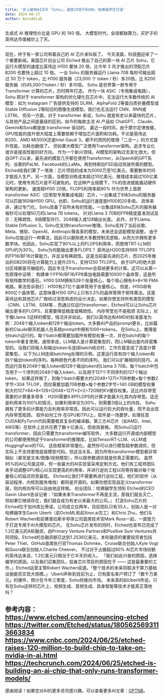 ```yaml
---
title: '史上最快AI芯片「Sohu」，速度10倍于B200，哈佛辍学生打造'
date: 2024-06-27
author: ByteAILab
---
```


生成式 AI 推理性价比是 GPU 的 140 倍。
大模型时代，全球都缺算力，买铲子的英伟达市值被炒上了天。

---

现在，终于有一家公司带着自己的 AI 芯片来叫板了。
今天凌晨，科技圈迎来了一个重要新闻。美国芯片创业公司 Etched 推出了自己的第一块 AI 芯片 Sohu，它运行大模型的速度比英伟达 H100 要快 20 倍，比今年 3 月才推出的顶配芯片 B200 也要快上超过 10 倍。
一台 Sohu 的服务器运行 Llama 70B 每秒可输出超过 50 万个 token，比 H100 服务器（23,000 个 token / 秒）多20倍，比 B200 服务器（约45,000个token / 秒）多10倍。
Sohu 是世界第一款专用于 Transformer 计算的芯片，历时两年打造。
作为一块 ASIC（专用集成电路），Sohu 把对于 transformer 架构的优化硬化在芯片中，无法运行大多数传统的 AI 模型：如为 Instagram 广告提供支持的 DLRM、AlphaFold 2等蛋白质折叠模型或 Stable Diffusion 2等较旧的图像生成模型。我们也无法运行 CNN、RNN或LSTM。
但另一方面，对于 transformer 来说，Sohu 就是有史以来最快的芯片，与其他产品之间是量级的区别。如今的每款主流 AI 产品如 ChatGPT、Claude、Gemini和Sora都是由 transformer 驱动的。
最近一段时间，由于摩尔定律放缓，GPU性能的提升很大程度上需要依赖于增加芯片面积和功耗。不论是英伟达B200、AMD MI300X还是Intel Gaudi 3，都不约而同的使用「二合一」的方式提升性能，功耗也翻倍了。
但如果大模型广泛使用Transformer架构，追求专业化或许是提高性能的好方向。‍
作为一个新兴领域，AI模型的架构过去变化很大。但自GPT-2以来，最先进的模型几乎都在使用Transformer，从OpenAI的GPT系列、谷歌的PaLM、Facebook的LLaMa，再到特斯拉FSD自动驾驶所需的模型。
Etched给我们算了一笔账：芯片项目的成本为5000万至1亿美元，需要数年时间才能投入生产。另一方面，当模型训练成本超过10亿美元、推理成本超过100亿美元时，使用专用芯片是不可避免的。在这种产业规模下，1%的改进就能撬动硬件架构的更新。
速度超H100 20倍，FLOPS利用率超90%
作为世界上首款transformer ASIC（应用型专用集成电路）芯片，一台集成了8块Sohu的服务器可以匹敌160块H100 GPU。也即，Sohu的运行速度是H100的20多倍。
具体来讲，通过专门化，Sohu具备了前所未有的性能。一台集成8块Sohu芯片的服务器每秒可以处理50万的Llama 7B tokens。
针对Llama 3 70B的FP8精度基准测试显示：无稀疏性、8倍模型并行、2048输入或128输出长度。
此外，对于Llama、Stable Diffusion 3，Sohu仅支持transformer推理。Sohu支持了当前谷歌、Meta、微软、OpenAI、Anthropic等各家的模型，未来还会适配模型调整。
由于Sohu仅能运行一种算法，因此可以删除绝大多数控制流逻辑，从而允许拥有更多数学块。也因此，Sohu实现了90%以上的FLOPS利用率，而使用TRT-LLM的GPU约为30%。
Sohu为何能输出更多FLOPS？
英伟达H200支持989 TFLOPS的FP16/BF16计算能力，并且没有稀疏性。这是当前最先进的芯片，而2025年推出的GB200将在计算能力上提升25%，支持1250 TFLOPS。
由于GPU的绝大部分区域都是可编程的，因此专注于transformer会容纳更多的计算。这可以从第一性原理中证明：
构建单个FP16/BF16/FP8乘加电路需要10000个晶体管，这是所有矩阵数学的基石。H100 SXM拥有528个张量核心，每个核心拥有4×8×16 FMA电路。乘法告诉我们：H100有27亿个晶体管用于张量核心。
但是，H100却有800亿个晶体管。这意味着H100 GPU上只有3.3%的晶体管用于矩阵乘法。这是英伟达和其他芯片厂商经过深思熟虑的设计决定。如果你想支持所有类型的模型（CNN、LSTM、SSM等...
而通过仅运行transformer，Etched可以让Sohu芯片输出更多的FLOPS，且需要降低精度或稀疏性。
内存带宽也不是瓶颈
实际上，对于像Llama 3这样的模型，情况并非如此。
我们以英伟达和AMD的标准基准为例：2048个输入token和128个输出token。大多数AI产品的prompt更长，比如最新的Claude聊天机器人在系统prompt中拥有1000+tokens。
在Sohu上，推理是分batch运行的。每个batch都需要加载所有模型权重一次，并在batch的每个token中重复使用。通常来说，LLM输入是计算密集型的，而LLM输出是内存密集型的。当我们将输入和输出token与连续batch结合时，工作负载变成了高度计算密集型。
以下为LLM连续batching处理的示例，这里运行具有四个输入token和四个输出token的序列。每种颜色代表不同的序列。
我们可以扩展相同的技巧，从而运行具有2048个输入token和128个输出token的Llama 3 70B。每个batch中包含用于一个序列的2048个输入token，以及用于127个不同序列的127个输出token。
如果这样做了，则每个batch需要大约(2048+127)×70B参数×每个参数2字节=304 TFLOP，而仅需要加载70B参数×每个参数2字节=140 GB的模型权重和大约127×64×8×128×(2048+127)×2×2=72GB的KV缓存权重。这比内存带宽需要的计算量多得多：H200需要6.8PFLOPS的计算才能最大化其内存带宽。这还是利用率为100%的情况，如果利用率仅为30%，则需要3倍以上的内存。
Sohu拥有了更多的计算能力且利用率非常高，因此可以运行巨大的吞吐量，而不会出现内存带宽瓶颈。
软件如何工作
在GPU和TPU上，软件是一场噩梦。处理任意CUDA和PyTorch代码需要极其复杂的编译器。第三方AI芯片（如AMD、Intel、AWS等）在软件上总共花费了数十亿美元，但收效甚微。
而Sohu只运行transformer，因此只需要为transformer编写软件。
大多数运行开源或内部模型的公司都使用特定于transformer的推理库，比如TensorRT-LLM、vLLM或HuggingFace的TGI。
这些框架非常僵化，虽然你可以进行模型超参数调优，但实际上不支持更改底层模型代码。但这没关系，因为所有transformer模型都非常相似（甚至是文本/图像/视频模型），所以超参数调优就是你真正需要的。
虽然95%的AI公司是这样，但一些最大的AI实验室采用定制方式。他们有工程师团队来手动调整GPU核心以实现更高的利用率，并进行逆向工程以将寄存器对每个张量核心的延迟将至最低。
Etched让我们不需要再进行逆向工程，他们的软件（从驱动程序、内核到服务堆栈）都将是开源的。如果你想实现自定义transformer层，则内核向导可以自由地这样做。
创业团队：哈佛辍学生领衔
Etched的CEO Gavin Uberti告诉记者：「如果未来Transformer不再是主流，那我们就会灭亡。但如果它继续存在，我们就会成为有史以来最大的公司。」
打造Sohu芯片的Etched位于加州库比蒂诺，公司成立仅两年，目前团队只有35人，创始人是一对哈佛辍学生Gavin Uberti（前OctoML和前Xnor.ai员工）和Chris Zhu，他们与Robert Wachen和前赛普拉斯半导体公司首席技术官Mark Ross一起，一直致力于打造专用于AI大模型的芯片。
在Sohu芯片发布的同时，Etched也宣布已完成了1.2亿美元的A轮融资，由Primary Venture Partners和Positive Sum Ventures共同领投。Etched的总融资额已达到1.2536亿美元，本轮融资的重要投资者包括Peter Thiel、GitHub首席执行官Thomas Dohmke、Cruise联合创始人Kyle Vogt和Quora联合创始人Charlie Cheever。
不过对于占据超过80% AI芯片市场份额的英伟达来说，1.2亿美元只相当于它半天的收入。
「我们如此兴奋的原因，选择辍学的原因，以及我们召集团队，投身芯片项目的原因在于 —— 这是最重要的工作，」Etched运营主管Robert Wachen说道。「整个技术的未来将取决于算力基础设施能否实现大规模。」
Uberti声称到目前为止，已有匿名客户预订了「数千万美元」的硬件，预计在今年三季度，Sohu将推向市场。
未来真的如Uberti所说，只有在Sohu这样的芯片上，视频生成、音频生成、具身智能等技术才能真正落地吗？

参考内容：
https://www.etched.com/announcing-etched
https://twitter.com/Etched/status/1805625693113663834
https://www.cnbc.com/2024/06/25/etched-raises-120-million-to-build-chip-to-take-on-nvidia-in-ai.html
https://techcrunch.com/2024/06/25/etched-is-building-an-ai-chip-that-only-runs-transformer-models/
---
感谢阅读！如果您对AI的更多资讯感兴趣，可以查看更多AI文章：[GPTNB](https://gptnb.com)。